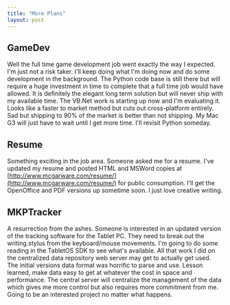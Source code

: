```yaml
---
title: "More Plans"
layout: post
---
```


## GameDev

Well the full time game development job went exactly the way I expected. I'm just not a risk taker. I'll keep doing what I'm doing now and do some development in the background. The Python code base is still there but will require a huge investment in time to complete that a full time job would have allowed. It is definitely the elegant long term solution but will never ship with my available time. The VB.Net work is starting up now and I'm evaluating it. Looks like a faster to market method but cuts out cross-platform entirely. Sad but shipping to 90% of the market is better than not shipping. My Mac G3 will just have to wait until I get more time. I'll revisit Python someday.

## Resume

Something exciting in the job area. Someone asked me for a resume. I've updated my resume and posted HTML and MSWord copies at [http://www.mcgarware.com/resume/](http://www.mcgarware.com/resume/) for public consumption. I'll get the OpenOffice and PDF versions up sometime soon. I just love creative writing.

## MKPTracker

A resurrection from the ashes. Someone is interested in an updated version of the tracking software for the Tablet PC. They need to break out the writing.stylus from the keyboard/mouse movements. I'm going to do some reading in the TabletOS SDK to see what's available. All that work I did on the centralized data repository web server may get to actually get used. The initial versions data format was horrific to parse and use. Lesson learned, make data easy to get at whatever the cost in space and performance. The central server will centralize the management of the data which gives me more control but also requires more commitment from me. Going to be an interested project no matter what happens.
